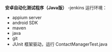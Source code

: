 **安卓自动化测试程序（Java版）** -jenkins
运行环境：
- appium server
- android SDK
- maven
- java
- git
- JUnit 框架驱动，运行 ContactManagerTest.java
